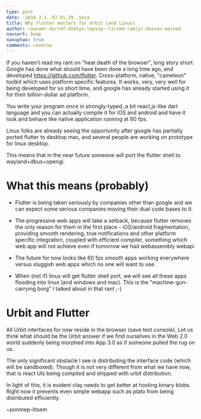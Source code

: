 ```yaml
---
type: post
date: ~2018.3.1..07.01.29..5eca
title: Why flutter matters for Urbit (and Linux)
author: ~wacwer-dorref-dibtyv-lopsug--tirsed-ramlyr-dozsen-marzod
navsort: bump
navuptwo: true
comments: reverse
---
```


If you haven't read my rant on "heat death of the browser", long story short:
Google has done what should have been done a long time ago, and developed https://github.com/flutter. Cross-platform, native, "cameleon" toolkit which uses platform specific features. It works, very, very well for being developed for so short time, and google has already started using it for their billion-dollar ad platform. 

You write your program once in strongly-typed, a bit react,js-like dart language and you can actually compile it for iOS and android and have it look and behave like native application running at 60 fps. 

Linux folks are already seeing the opportunity after google has partially ported flutter to desktop mac, and several people are working on prototype for linux desktop. 

This means that in the near future someone will port the flutter shell to wayland+dbus+opengl.

# What this means (probably)

- Flutter is being taken seriously by companies other than google and
  we can expect some serious companies moving their dual code bases to it.

- The progressive web apps will take a setback, because flutter removes the only reason for them in the first place - iOS/android fragmentation, providing smooth rendering, true notifications and other platform specific integration, coupled with efficient compiler, something which web app will not achieve even if tomorrow we had webassembly webapi

- The future for now looks like 60 fps smooth apps working everywhere versus sluggish web apps which no one will want to use. 

- When (not if) linux will get flutter shell port, we will see all these apps flooding into linux (and windows and mac). This is the "machine-gun-carrying borg" I talked about in that rant ;-)

# Urbit and Flutter

All Urbit interfaces for now reside in the browser (save text console). 
Let us think what should be the Urbit answer if we find ourselves in the Web 2.0 world suddenly being morphed into App 3.0 as if someone pulled the rug on us. 

The only significant obstacle I see is distributing the interface code (which will be sandboxed). Though it is not very different from what we have now, that is react UIs being compiled and shipped with urbit distribution.

In light of this, it is evident clay needs to get better at hosting binary blobs. Right now it prevents even simple webapp such as plato from being distributed efficiently. 

~ponmep-litsem
